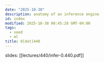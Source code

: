 ```yaml
---
date: "2025-10-30"
description: anatomy of an inference engine
id: index
modified: 2025-10-30 00:45:28 GMT-04:00
tags:
  - seed
  - ml
title: 0[dot]440
---
```


slides: [[lectures/440/infer-0.440.pdf]]
